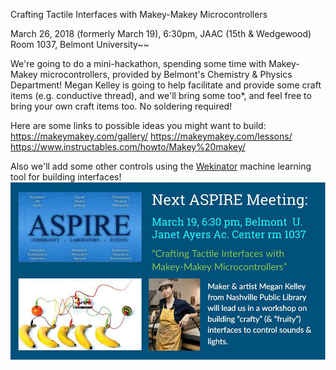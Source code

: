 Crafting Tactile Interfaces with Makey-Makey Microcontrollers

March 26, 2018 (formerly March 19), 6:30pm, JAAC (15th & Wedgewood) Room 1037, Belmont University~~<br>

We're going to do a mini-hackathon, spending some time with Makey-Makey microcontrollers, provided by Belmont's Chemistry & Physics Department! Megan Kelley is going to help facilitate and provide some craft items (e.g. conductive thread), and we'll bring some too*, and feel free to bring your own craft items too. No soldering required!

Here are some links to possible ideas you might want to build:
https://makeymakey.com/gallery/
https://makeymakey.com/lessons/
https://www.instructables.com/howto/Makey%20makey/

Also we'll add some other controls using the [Wekinator](http://www.wekinator.org/) machine learning tool for building interfaces!
<img src="https://github.com/aspirecoop/aspirecoop.github.io/blob/master/images/aspireposter.jpg">

